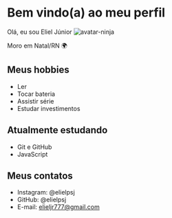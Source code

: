 # Bem vindo(a) ao meu perfil

Olá, eu sou Eliel Júnior
![avatar-ninja](https://user-images.githubusercontent.com/97190559/185147672-2b498de4-b70b-41c1-a9e3-0aeaea35109c.jpg)


Moro em Natal/RN 🌍

## Meus hobbies

- Ler
- Tocar bateria
- Assistir série
- Estudar investimentos

## Atualmente estudando

- Git e GitHub
- JavaScript

## Meus contatos

- Instagram: @elielpsj
- GitHub: @elielpsj
- E-mail: elieljr777@gmail.com

